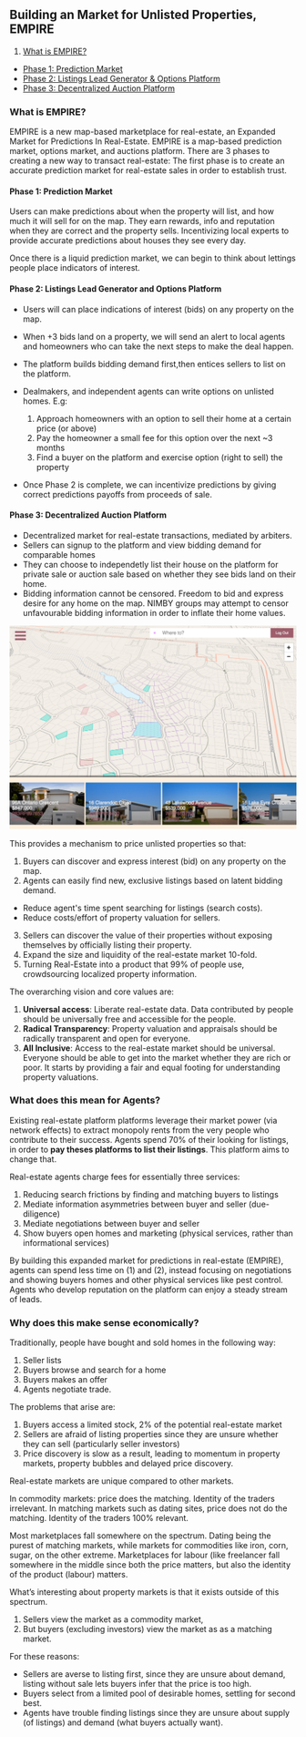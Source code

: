 
## Building an Market for Unlisted Properties, EMPIRE

1. [What is EMPIRE?](#what-is-empire)
- [Phase 1: Prediction Market](#phase-1)
- [Phase 2: Listings Lead Generator & Options Platform](#phase-2)
- [Phase 3: Decentralized Auction Platform](#phase-3)


<a name="what-is-empire"></a>
### What is EMPIRE?
EMPIRE is a new map-based marketplace for real-estate, an Expanded Market for Predictions In Real-Estate.
EMPIRE is a map-based prediction market, options market, and auctions platform.
There are 3 phases to creating a new way to transact real-estate:
The first phase is to create an accurate prediction market for real-estate sales in order to establish trust.

<a name="phase-1"></a>
#### Phase 1: Prediction Market
Users can make predictions about when the property will list, and how much it will sell for on the map.
They earn rewards, info and reputation when they are correct and the property sells.
Incentivizing local experts to provide accurate predictions about houses they see every day.

Once there is a liquid prediction market, we can begin to think about lettings people place indicators of interest.

<a name="phase-2"></a>
#### Phase 2: Listings Lead Generator and Options Platform
- Users will can place indications of interest (bids) on any property on the map.
- When +3 bids land on a property, we will send an alert to local agents and homeowners who can take the next steps to make the deal happen.
- The platform builds bidding demand first,then entices sellers to list on the platform.
- Dealmakers, and independent agents can write options on unlisted homes. E.g:
  1. Approach homeowners with an option to sell their home at a certain price (or above)
  2. Pay the homeowner a small fee for this option over the next ~3 months
  3. Find a buyer on the platform and exercise option (right to sell) the property

- Once Phase 2 is complete, we can incentivize predictions by giving correct predictions payoffs from proceeds of sale.

#### Phase 3: Decentralized Auction Platform<a name="phase-3"></a>
- Decentralized market for real-estate transactions, mediated by arbiters.
- Sellers can signup to the platform and view bidding demand for comparable homes
- They can choose to independetly list their house on the platform for private sale or auction sale based on whether they see bids land on their home.
- Bidding information cannot be censored. Freedom to bid and express desire for any home on the map. NIMBY groups may attempt to censor unfavourable bidding information in order to inflate their home values.



![Map-based prediction market, options market, and auctions platform](./houses/empirehaus-light.png)



This provides a mechanism to price unlisted properties so that:
1. Buyers can discover and express interest (bid) on any property on the map.
2. Agents can easily find new, exclusive listings based on latent bidding demand.
  - Reduce agent's time spent searching for listings (search costs).
  - Reduce costs/effort of property valuation for sellers.
3. Sellers can discover the value of their properties without exposing themselves by officially listing their property.
4. Expand the size and liquidity of the real-estate market 10-fold.
5. Turning Real-Estate into a product that 99% of people use, crowdsourcing localized property information.

The overarching vision and core values are:
1. __Universal access__: Liberate real-estate data. Data contributed by people should be universally free and accessible for the people.
2.  __Radical Transparency__: Property valuation and appraisals should be radically transparent and open for everyone.
3. __All Inclusive__: Access to the real-estate market should be universal. Everyone should be able to get into the market whether they are rich or poor. It starts by providing a fair and equal footing for understanding property valuations.



### What does this mean for Agents?
Existing real-estate platform platforms leverage their market power (via network effects) to extract monopoly rents from the very people who contribute to their success. Agents spend 70% of their looking for listings, in order to __pay theses platforms to list their listings__. This platform aims to change that.

Real-estate agents charge fees for essentially three services:
1. Reducing search frictions by finding and matching buyers to listings
2. Mediate information asymmetries between buyer and seller (due-diligence)
3. Mediate negotiations between buyer and seller
4. Show buyers open homes and marketing (physical services, rather than informational services)

By building this expanded market for predictions in real-estate (EMPIRE), agents can spend less time on (1) and (2), instead focusing
on negotiations and showing buyers homes and other physical services like pest control.
Agents who develop reputation on the platform can enjoy a steady stream of leads.



### Why does this make sense economically?
Traditionally, people have bought and sold homes in the following way:
1. Seller lists
2. Buyers browse and search for a home
3. Buyers makes an offer
4. Agents negotiate trade.

The problems that arise are:
1. Buyers access a limited stock, 2% of the potential real-estate market
2. Sellers are afraid of listing properties since they are unsure whether they can sell (particularly seller investors)
3. Price discovery is slow as a result, leading to momentum in property markets, property bubbles and delayed price discovery.


Real-estate markets are unique compared to other markets.

In commodity markets: price does the matching. Identity of the traders irrelevant.
In matching markets such as dating sites, price does not do the matching. Identity of the traders 100% relevant.

Most marketplaces fall somewhere on the spectrum.
Dating being the purest of matching markets, while markets for commodities like iron, corn, sugar, on the other extreme.
Marketplaces for labour (like freelancer fall somewhere in the middle since both the price matters, but also the identity of the product (labour) matters.

What’s interesting about property markets is that it exists outside of this spectrum.
1. Sellers view the market as a commodity market,
2. But buyers (excluding investors) view the market as as a matching market.

For these reasons:
- Sellers are averse to listing first, since they are unsure about demand, listing without sale lets buyers infer that the price is too high.
- Buyers select from a limited pool of desirable homes, settling for second best.
- Agents have trouble finding listings since they are unsure about supply (of listings) and demand (what buyers actually want).

